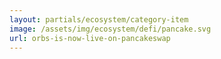 ```yaml
---
layout: partials/ecosystem/category-item
image: /assets/img/ecosystem/defi/pancake.svg
url: orbs-is-now-live-on-pancakeswap
---
```


